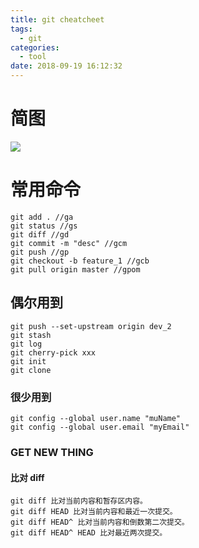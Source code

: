 ```yaml
---
title: git cheatcheet
tags:
  - git
categories:
  - tool
date: 2018-09-19 16:12:32
---
```


# 简图
![](https://ws1.sinaimg.cn/large/e5320b2aly1fwy5q46d3lj215k10nabc.jpg)


# 常用命令
~~~
git add . //ga
git status //gs
git diff //gd
git commit -m "desc" //gcm
git push //gp
git checkout -b feature_1 //gcb
git pull origin master //gpom
~~~

## 偶尔用到
~~~
git push --set-upstream origin dev_2 
git stash
git log
git cherry-pick xxx
git init
git clone
~~~

### 很少用到
~~~
git config --global user.name "muName"
git config --global user.email "myEmail"
~~~

### GET NEW THING

#### 比对 diff

```
git diff 比对当前内容和暂存区内容。
git diff HEAD 比对当前内容和最近一次提交。
git diff HEAD^ 比对当前内容和倒数第二次提交。
git diff HEAD^ HEAD 比对最近两次提交。
```

